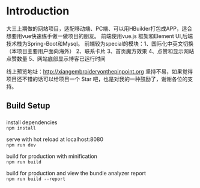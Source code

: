 # Introduction


   大三上期做的网站项目，适配移动端、PC端、可以用HBuilder打包成APP，适合想要用vue快速练手做一做项目的朋友。
   前端使用vue.js 框架和Element UI,后端技术栈为Spring-Boot和Mysql。
   前端较为special的模块：1、国际化中英文切换（本项目主要用户面向海外） 2、联系卡片  3、首页魔方效果  4、点赞和显示网站点赞数量  5、网站底部显示博客已运行时间
   
   线上预览地址：http://xiangembroideryonthepinpoint.org
   坚持不易，如果觉得项目还不错的话可以给项目一个 Star 吧，也是对我的一种鼓励了，谢谢各位的支持。
  
## Build Setup

### 
install dependencies<br>
`
npm install
`

serve with hot reload at localhost:8080<br>
`
npm run dev
`

build for production with minification<br>
`
npm run build
`

build for production and view the bundle analyzer report<br>
`
npm run build --report
`
